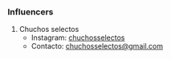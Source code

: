 ### Influencers

1. Chuchos selectos
   - Instagram: [chuchosselectos](https://www.instagram.com/chuchosselectos/?hl=es)
   - Contacto: chuchosselectos@gmail.com
